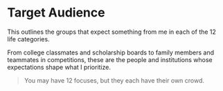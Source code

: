 # Target Audience

This outlines the groups that expect something from me in each of the 12 life categories.

From college classmates and scholarship boards to family members and teammates in competitions, these are the people and institutions whose expectations shape what I prioritize.

> You may have 12 focuses, but they each have their own crowd.